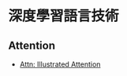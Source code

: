 # 深度學習語言技術

## Attention

* [Attn: Illustrated Attention](https://towardsdatascience.com/attn-illustrated-attention-5ec4ad276ee3)
